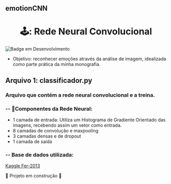## emotionCNN

<h1 align="center"> 🕹: Rede Neural Convolucional  </h1>

![Badge em Desenvolvimento](http://img.shields.io/static/v1?label=STATUS&message=EM%20DESENVOLVIMENTO&color=GREEN&style=for-the-badge)
<html>

- Objetivo: reconhecer emoções através da análise de imagem, idealizada como parte prática da minha monografia.

<h2>Arquivo 1: classificador.py </h2>

<h3> Arquivo que contém a rede neural convolucional e a treina. </h3>

<h3> -- 🧠Componentes da Rede Neural: </h3>

<ul> 
  <li> 1 camada de entrada: Utiliza um Histograma de Gradiente Orientado das imagens, recebendo assim um vetor como entrada.
  <li> 8 camadas de convolução e maxpooling
  <li> 3 camadas densas e de dropout
  <li> 1 camada de saída 

  </ul>


<h3>-- Base de dados utilizada:</h3>
<a href='https://www.kaggle.com/datasets/msambare/fer2013/data' > Kaggle Fer-2013 </a>

:construction: Projeto em construção :construction:
